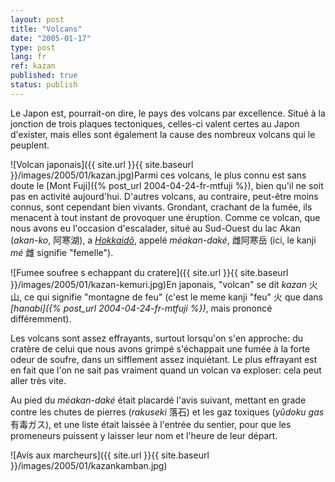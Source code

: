 ```yaml
---
layout: post
title: "Volcans"
date: "2005-01-17"
type: post
lang: fr
ref: kazan
published: true
status: publish
---
```




Le Japon est, pourrait-on dire, le pays des volcans par excellence. Situé à la jonction de trois plaques tectoniques, celles-ci valent certes au Japon d'exister, mais elles sont également la cause des nombreux volcans qui le peuplent.

![Volcan japonais]({{ site.url }}{{ site.baseurl }}/images/2005/01/kazan.jpg)Parmi ces volcans, le plus connu est sans doute le [Mont Fuji]({% post_url 2004-04-24-fr-mtfuji %}), bien qu'il ne soit pas en activité aujourd'hui. D'autres volcans, au contraire, peut-être moins connus, sont cependant bien vivants. Grondant, crachant de la fumée, ils menacent à tout instant de provoquer une éruption. Comme ce volcan, que nous avons eu l'occasion d'escalader, situé au Sud-Ouest du lac Akan (_akan-ko_, 阿寒湖), a _[Hokkaidô](http://www.japonophile.com/map/hokkaido/)_, appelé _méakan-daké_, 雌阿寒岳 (ici, le kanji _mé_ 雌 signifie "femelle").

![Fumee soufree s echappant du cratere]({{ site.url }}{{ site.baseurl }}/images/2005/01/kazan-kemuri.jpg)En japonais, "volcan" se dit _kazan_ 火山, ce qui signifie "montagne de feu" (c'est le meme kanji "feu" 火 que dans _[hanabi]({% post_url 2004-04-24-fr-mtfuji %})_, mais prononcé différemment).

Les volcans sont assez effrayants, surtout lorsqu'on s'en approche: du cratère de celui que nous avons grimpé s'échappait une fumée à la forte odeur de soufre, dans un sifflement assez inquiétant. Le plus effrayant est en fait que l'on ne sait pas vraiment quand un volcan va exploser: cela peut aller très vite.

Au pied du _méakan-daké_ était placardé l'avis suivant, mettant en grade contre les chutes de pierres (_rakuseki_ 落石) et les gaz toxiques (_yûdoku gas_ 有毒ガス), et une liste était laissée à l'entrée du sentier, pour que les promeneurs puissent y laisser leur nom et l'heure de leur départ.

![Avis aux marcheurs]({{ site.url }}{{ site.baseurl }}/images/2005/01/kazankamban.jpg)


